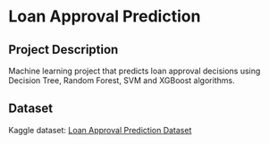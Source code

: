 # Loan Approval Prediction

## Project Description  
Machine learning project that predicts loan approval decisions using Decision Tree, Random Forest, SVM and XGBoost algorithms.

## Dataset  
Kaggle dataset: [Loan Approval Prediction Dataset](https://www.kaggle.com/datasets/armanjitsingh/loan-approval-prediction-data)